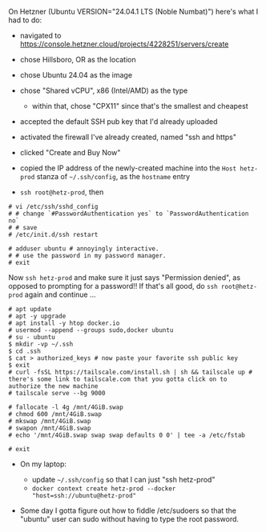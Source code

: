 On Hetzner (Ubuntu VERSION="24.04.1 LTS (Noble Numbat)") here's what I had to do:

- navigated to <https://console.hetzner.cloud/projects/4228251/servers/create>
- chose Hillsboro, OR as the location
- chose Ubuntu 24.04 as the image
- chose "Shared vCPU", x86 (Intel/AMD) as the type
  - within that, chose "CPX11" since that's the smallest and cheapest
- accepted the default SSH pub key that I'd already uploaded
- activated the firewall I've already created, named "ssh and https"
- clicked "Create and Buy Now"
- copied the IP address of the newly-created machine into the `Host hetz-prod` stanza of `~/.ssh/config`, as the `hostname` entry

- `ssh root@hetz-prod`, then

```shell
# vi /etc/ssh/sshd_config
# # change `#PasswordAuthentication yes` to `PasswordAuthentication no`
# # save
# /etc/init.d/ssh restart

# adduser ubuntu # annoyingly interactive.
# # use the password in my password manager.
# exit
```

Now `ssh hetz-prod` and make sure it just says "Permission denied", as opposed to prompting for a password!!
If that's all good, do `ssh root@hetz-prod` again and continue ...

```shell
# apt update
# apt -y upgrade
# apt install -y htop docker.io
# usermod --append --groups sudo,docker ubuntu
# su - ubuntu
$ mkdir -vp ~/.ssh
$ cd .ssh
$ cat > authorized_keys # now paste your favorite ssh public key
$ exit
# curl -fsSL https://tailscale.com/install.sh | sh && tailscale up # there's some link to tailscale.com that you gotta click on to authorize the new machine
# tailscale serve --bg 9000

# fallocate -l 4g /mnt/4GiB.swap
# chmod 600 /mnt/4GiB.swap
# mkswap /mnt/4GiB.swap
# swapon /mnt/4GiB.swap
# echo '/mnt/4GiB.swap swap swap defaults 0 0' | tee -a /etc/fstab

# exit
```

- On my laptop:
  - update `~/.ssh/config` so that I can just "ssh hetz-prod"
  - `docker context create hetz-prod --docker "host=ssh://ubuntu@hetz-prod"`

- Some day I gotta figure out how to fiddle /etc/sudoers so that the "ubuntu" user can sudo without having to type the root password.

